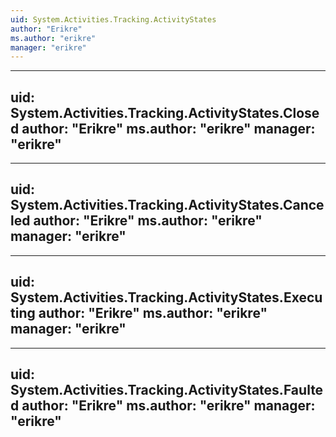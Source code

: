 ```yaml
---
uid: System.Activities.Tracking.ActivityStates
author: "Erikre"
ms.author: "erikre"
manager: "erikre"
---
```


---
uid: System.Activities.Tracking.ActivityStates.Closed
author: "Erikre"
ms.author: "erikre"
manager: "erikre"
---

---
uid: System.Activities.Tracking.ActivityStates.Canceled
author: "Erikre"
ms.author: "erikre"
manager: "erikre"
---

---
uid: System.Activities.Tracking.ActivityStates.Executing
author: "Erikre"
ms.author: "erikre"
manager: "erikre"
---

---
uid: System.Activities.Tracking.ActivityStates.Faulted
author: "Erikre"
ms.author: "erikre"
manager: "erikre"
---

